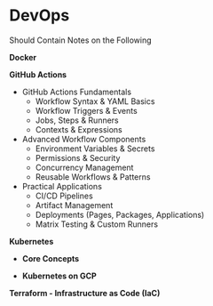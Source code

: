 # DevOps
Should Contain Notes on the Following

**Docker**

**GitHub Actions**
- GitHub Actions Fundamentals
  - Workflow Syntax & YAML Basics
  - Workflow Triggers & Events
  - Jobs, Steps & Runners
  - Contexts & Expressions
- Advanced Workflow Components
  - Environment Variables & Secrets
  - Permissions & Security
  - Concurrency Management
  - Reusable Workflows & Patterns
- Practical Applications
  - CI/CD Pipelines
  - Artifact Management
  - Deployments (Pages, Packages, Applications)
  - Matrix Testing & Custom Runners

**Kubernetes** 
  - **Core Concepts**

  - **Kubernetes on GCP** 

  
**Terraform - Infrastructure as Code (IaC)**
